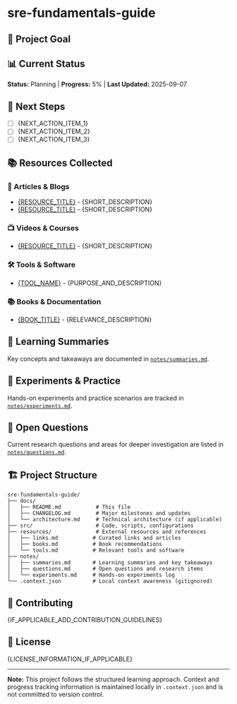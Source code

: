 # sre-fundamentals-guide

## 🎯 Project Goal


## 📊 Current Status
**Status:** Planning | **Progress:** 5% | **Last Updated:** 2025-09-07



## 🚀 Next Steps
- [ ] {NEXT_ACTION_ITEM_1}
- [ ] {NEXT_ACTION_ITEM_2}
- [ ] {NEXT_ACTION_ITEM_3}

## 📚 Resources Collected

### 📖 Articles & Blogs
- [{RESOURCE_TITLE}]({RESOURCE_URL}) - {SHORT_DESCRIPTION}
- [{RESOURCE_TITLE}]({RESOURCE_URL}) - {SHORT_DESCRIPTION}

### 📺 Videos & Courses
- [{RESOURCE_TITLE}]({RESOURCE_URL}) - {SHORT_DESCRIPTION}

### 🛠️ Tools & Software
- [{TOOL_NAME}]({TOOL_URL}) - {PURPOSE_AND_DESCRIPTION}

### 📚 Books & Documentation
- [{BOOK_TITLE}]({BOOK_URL}) - {RELEVANCE_DESCRIPTION}

## 📝 Learning Summaries
Key concepts and takeaways are documented in [`notes/summaries.md`](./notes/summaries.md).

## 🧪 Experiments & Practice
Hands-on experiments and practice scenarios are tracked in [`notes/experiments.md`](./notes/experiments.md).

## 🤔 Open Questions
Current research questions and areas for deeper investigation are listed in [`notes/questions.md`](./notes/questions.md).

## 🏗️ Project Structure
```
sre-fundamentals-guide/
├── docs/
│   ├── README.md           # This file
│   ├── CHANGELOG.md        # Major milestones and updates
│   └── architecture.md     # Technical architecture (if applicable)
├── src/                    # Code, scripts, configurations
├── resources/              # External resources and references
│   ├── links.md           # Curated links and articles
│   ├── books.md           # Book recommendations
│   └── tools.md           # Relevant tools and software
├── notes/
│   ├── summaries.md       # Learning summaries and key takeaways
│   ├── questions.md       # Open questions and research items
│   └── experiments.md     # Hands-on experiments log
└── .context.json          # Local context awareness (gitignored)
```

## 🤝 Contributing
{IF_APPLICABLE_ADD_CONTRIBUTION_GUIDELINES}

## 📄 License
{LICENSE_INFORMATION_IF_APPLICABLE}

---
**Note:** This project follows the structured learning approach. Context and progress tracking information is maintained locally in `.context.json` and is not committed to version control.

